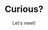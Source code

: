 ---
title: Curious?
subtitle: Let's meet!
intro: Do you have a job for me, a question or do you just want to meet with me to talk about front-end development? I'm always up for meeting up for coffee (as long as you don't mind me having tea)!

expandedTitle: Contact me

adresLabel: address
kvkLabel: Dutch chamber of commerce (KvK)
btwLabel: Dutch VAT number
bankLabel: Bank

callbackLabel: Would you like me to call you?
callback: Fill in the form below and I will call you. You can also reach  me by sending me a text message or a DM on social media. 

contactLabel: Contact information
emailLabel: E-mail
wetransferLabel: Large files?
wetransfer: Send me your large files through WeTransfer!
wetransfermessage: Please%20contact%20me%20for%20questions%20through%20...%20My%20name%20is%20...

phoneLabel: Phone
socialLabel: Follow me on social media

by: by

published: true
visible: false
---